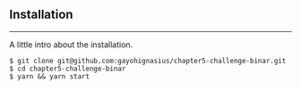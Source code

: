 ## Installation

---

A little intro about the installation.

```
$ git clone git@github.com:gayohignasius/chapter5-challenge-binar.git
$ cd chapter5-challenge-binar
$ yarn && yarn start
```
